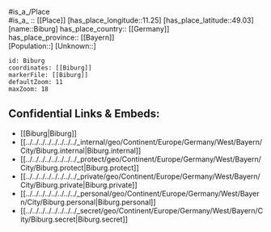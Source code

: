 ﻿---
location: [49.03,11.25] 
mapzoom: [7,12] 
mapmarker: city 
type: City
tags:
- geo/City


SpocWebEntityId: 29173
isDeleted: false
confidential: public

---
#is_a_/Place  
#is_a_ :: [[Place]] 
[has_place_longitude::11.25] 
[has_place_latitude::49.03] 
[name::Biburg] 
has_place_country:: [[Germany]]  
has_place_province:: [[Bayern]]  
[Population::] 
[Unknown::] 


```leaflet
id: Biburg
coordinates: [[Biburg]] 
markerFile: [[Biburg]] 
defaultZoom: 11 
maxZoom: 18
```


## Confidential Links & Embeds: 
- [[Biburg|Biburg]]  
- [[../../../../../../../../_internal/geo/Continent/Europe/Germany/West/Bayern/City/Biburg.internal|Biburg.internal]] 
- [[../../../../../../../../_protect/geo/Continent/Europe/Germany/West/Bayern/City/Biburg.protect|Biburg.protect]] 
- [[../../../../../../../../_private/geo/Continent/Europe/Germany/West/Bayern/City/Biburg.private|Biburg.private]] 
- [[../../../../../../../../_personal/geo/Continent/Europe/Germany/West/Bayern/City/Biburg.personal|Biburg.personal]] 
- [[../../../../../../../../_secret/geo/Continent/Europe/Germany/West/Bayern/City/Biburg.secret|Biburg.secret]] 
